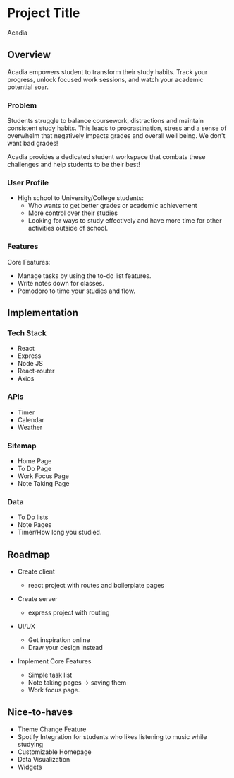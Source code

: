 # Project Title

Acadia

## Overview

Acadia empowers student to transform their study habits. Track your progress, unlock focused work sessions, and watch your academic potential soar.

### Problem

Students struggle to balance coursework, distractions and maintain consistent study habits. This leads to procrastination, stress and a sense of overwhelm that negatively impacts grades and overall well being. We don't want bad grades!

Acadia provides a dedicated student workspace that combats these challenges and help students to be their best!

### User Profile

- High school to University/College students:
  - Who wants to get better grades or academic achievement
  - More control over their studies
  - Looking for ways to study effectively and have more time for other activities outside of school.

### Features

Core Features:

- Manage tasks by using the to-do list features.
- Write notes down for classes.
- Pomodoro to time your studies and flow.

## Implementation

### Tech Stack

- React
- Express
- Node JS
- React-router
- Axios

### APIs

- Timer
- Calendar
- Weather

### Sitemap

- Home Page
- To Do Page
- Work Focus Page
- Note Taking Page

### Data

- To Do lists
- Note Pages
- Timer/How long you studied.

## Roadmap

- Create client

  - react project with routes and boilerplate pages

- Create server

  - express project with routing

- UI/UX

  - Get inspiration online
  - Draw your design instead

- Implement Core Features
  - Simple task list
  - Note taking pages -> saving them
  - Work focus page.

## Nice-to-haves

- Theme Change Feature
- Spotify Integration for students who likes listening to music while studying
- Customizable Homepage
- Data Visualization
- Widgets
